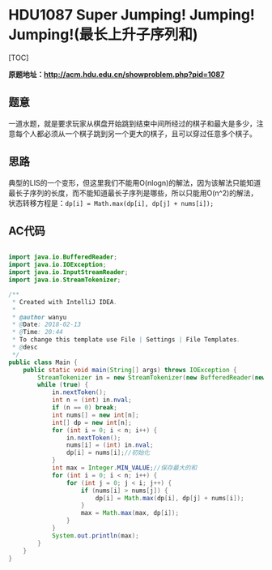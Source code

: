 # HDU1087 Super Jumping! Jumping! Jumping!(最长上升子序列和)

[TOC]

**原题地址：http://acm.hdu.edu.cn/showproblem.php?pid=1087**

## 题意

一道水题，就是要求玩家从棋盘开始跳到结束中间所经过的棋子和最大是多少，注意每个人都必须从一个棋子跳到另一个更大的棋子，且可以穿过任意多个棋子。

## 思路

典型的LIS的一个变形，但这里我们不能用O(nlogn)的解法，因为该解法只能知道最长子序列的长度，而不能知道最长子序列是哪些，所以只能用O(n^2)的解法，状态转移方程是：`dp[i] = Math.max(dp[i], dp[j] + nums[i]);`

## AC代码

```java

import java.io.BufferedReader;
import java.io.IOException;
import java.io.InputStreamReader;
import java.io.StreamTokenizer;

/**
 * Created with IntelliJ IDEA.
 *
 * @author wanyu
 * @Date: 2018-02-13
 * @Time: 20:44
 * To change this template use File | Settings | File Templates.
 * @desc
 */
public class Main {
    public static void main(String[] args) throws IOException {
        StreamTokenizer in = new StreamTokenizer(new BufferedReader(new InputStreamReader(System.in)));
        while (true) {
            in.nextToken();
            int n = (int) in.nval;
            if (n == 0) break;
            int nums[] = new int[n];
            int[] dp = new int[n];
            for (int i = 0; i < n; i++) {
                in.nextToken();
                nums[i] = (int) in.nval;
                dp[i] = nums[i];//初始化
            }
            int max = Integer.MIN_VALUE;//保存最大的和
            for (int i = 0; i < n; i++) {
                for (int j = 0; j < i; j++) {
                    if (nums[i] > nums[j]) {
                        dp[i] = Math.max(dp[i], dp[j] + nums[i]);
                    }
                    max = Math.max(max, dp[i]);
                }
            }
            System.out.println(max);
        }
    }
}

```

